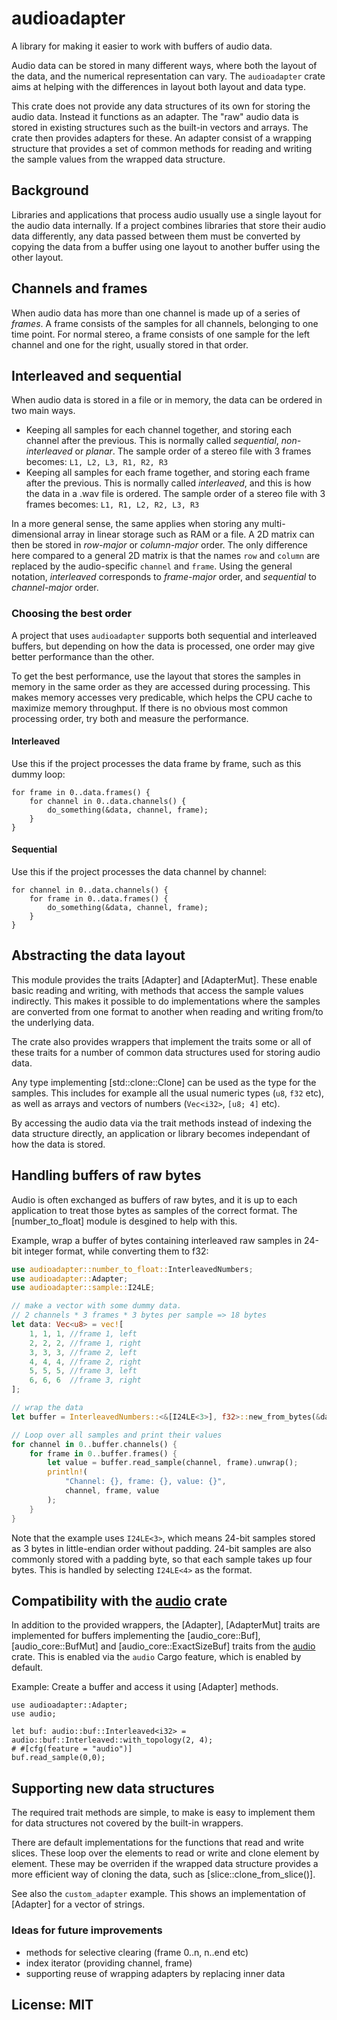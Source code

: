 # audioadapter

A library for making it easier to work with buffers of audio data.

Audio data can be stored in many different ways,
where both the layout of the data, and the numerical representation can vary.
The `audioadapter` crate aims at helping with the differences
in layout both layout and data type.

This crate does not provide any data structures of its own
for storing the audio data.
Instead it functions as an adapter.
The "raw" audio data is stored in existing structures
such as the built-in vectors and arrays.
The crate then provides adapters for these.
An adapter consist of a wrapping structure that provides
a set of common methods for reading and writing the sample values
from the wrapped data structure. 


## Background
Libraries and applications that process audio usually use
a single layout for the audio data internally.
If a project combines libraries that store their audio data differently,
any data passed between them must be converted
by copying the data from a buffer using one layout
to another buffer using the other layout.

## Channels and frames
When audio data has more than one channel is made up of a series of _frames_.
A frame consists of the samples for all channels, belonging to one time point.
For normal stereo, a frame consists of one sample for the left channel
and one for the right, usually stored in that order.

## Interleaved and sequential
When audio data is stored in a file or in memory,
the data can be ordered in two main ways.
- Keeping all samples for each channel together,
  and storing each channel after the previous.
  This is normally called _sequential_, _non-interleaved_ or _planar_.
  The sample order of a stereo file with 3 frames becomes:
  `L1, L2, L3, R1, R2, R3`
- Keeping all samples for each frame together,
  and storing each frame after the previous.
  This is normally called _interleaved_, and this is how the data in a .wav file is ordered.
  The sample order of a stereo file with 3 frames becomes:
  `L1, R1, L2, R2, L3, R3`

In a more general sense, the same applies when storing
any multi-dimensional array in linear storage such as RAM or a file.
A 2D matrix can then be stored in _row-major_ or _column-major_ order.
The only difference here compared to a general 2D matrix is that the names `row` and `column`
are replaced by the audio-specific `channel` and `frame`.
Using the general notation, _interleaved_ corresponds to _frame-major_ order,
and _sequential_ to _channel-major_ order.

### Choosing the best order
A project that uses `audioadapter` supports both sequential and interleaved buffers,
but depending on how the data is processed, one order may give better performance than the other.

To get the best performance, use the layout that stores the samples in memory
in the same order as they are accessed during processing.
This makes memory accesses very predicable, which helps the CPU cache to maximize memory throughput.
If there is no obvious most common processing order,
try both and measure the performance.

#### Interleaved
Use this if the project processes the data frame by frame, such as this dummy loop:
```ignore
for frame in 0..data.frames() {
    for channel in 0..data.channels() {
        do_something(&data, channel, frame);
    }
}
```

#### Sequential
Use this if the project processes the data channel by channel:
```ignore
for channel in 0..data.channels() {
    for frame in 0..data.frames() {
        do_something(&data, channel, frame);
    }
}
```

## Abstracting the data layout
This module provides the traits [Adapter] and [AdapterMut].
These enable basic reading and writing, with methods that access the sample values
indirectly.
This makes it possible to do implementations where the samples are converted
from one format to another when reading and writing from/to the underlying data.

The crate also provides wrappers that implement the traits some or all of these traits
for a number of common data structures used for storing audio data.

Any type implementing [std::clone::Clone] can be used as the type for the samples.
This includes for example all the usual numeric types (`u8`, `f32` etc),
as well as arrays and vectors of numbers (`Vec<i32>`, `[u8; 4]` etc). 

By accessing the audio data via the trait methods instead
of indexing the data structure directly,
an application or library becomes independant of how the data is stored.

## Handling buffers of raw bytes
Audio is often exchanged as buffers of raw bytes, and it is up to each application
to treat those bytes as samples of the correct format.
The [number_to_float] module is desgined to help with this.

Example, wrap a buffer of bytes containing interleaved raw samples in 24-bit integer format,
while converting them to f32:
```rust
use audioadapter::number_to_float::InterleavedNumbers;
use audioadapter::Adapter;
use audioadapter::sample::I24LE;

// make a vector with some dummy data.
// 2 channels * 3 frames * 3 bytes per sample => 18 bytes
let data: Vec<u8> = vec![
    1, 1, 1, //frame 1, left
    2, 2, 2, //frame 1, right
    3, 3, 3, //frame 2, left
    4, 4, 4, //frame 2, right
    5, 5, 5, //frame 3, left
    6, 6, 6  //frame 3, right
];

// wrap the data
let buffer = InterleavedNumbers::<&[I24LE<3>], f32>::new_from_bytes(&data, 2, 3).unwrap();

// Loop over all samples and print their values
for channel in 0..buffer.channels() {
    for frame in 0..buffer.frames() {
        let value = buffer.read_sample(channel, frame).unwrap();
        println!(
            "Channel: {}, frame: {}, value: {}",
            channel, frame, value
        );
    }
}
```

Note that the example uses `I24LE<3>`, which means 24-bit samples
stored as 3 bytes in little-endian order without padding.
24-bit samples are also commonly stored with a padding byte, so that each sample takes up four bytes.
This is handled by selecting `I24LE<4>` as the format.

## Compatibility with the [audio](https://crates.io/crates/audio) crate
In addition to the provided wrappers, the [Adapter], [AdapterMut] traits are implemented for
buffers implementing the [audio_core::Buf], [audio_core::BufMut] and [audio_core::ExactSizeBuf]
traits from the [audio](https://crates.io/crates/audio) crate.
This is enabled via the `audio` Cargo feature, which is enabled by default.

Example: Create a buffer and access it using [Adapter] methods.
```
use audioadapter::Adapter;
use audio;

let buf: audio::buf::Interleaved<i32> = audio::buf::Interleaved::with_topology(2, 4);
# #[cfg(feature = "audio")]
buf.read_sample(0,0);
```


## Supporting new data structures
The required trait methods are simple, to make is easy to implement them for
data structures not covered by the built-in wrappers.

There are default implementations for the functions that read and write slices.
These loop over the elements to read or write and clone element by element.
These may be overriden if the wrapped data structure provides a more efficient way
of cloning the data, such as [slice::clone_from_slice()].

See also the `custom_adapter` example.
This shows an implementation of [Adapter]
for a vector of strings.

### Ideas for future improvements
- methods for selective clearing (frame 0..n, n..end etc)
- index iterator (providing channel, frame)
- supporting reuse of wrapping adapters by replacing inner data

## License: MIT
